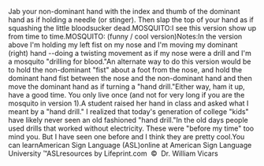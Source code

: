 Jab your non-dominant hand with the index and thumb of the dominant 
			hand as if holding a needle (or stinger). Then slap the top of your 
			hand as if squashing the little bloodsucker dead.MOSQUITO:I see this version show up from time to time.MOSQUITO: (funny / cool version)Notes:In the version above I'm holding my left fist on my nose and I'm moving 
			my dominant (right) hand --doing a twisting movement as if my nose were a drill 
  and I'm a mosquito "drilling for blood."An alternate way to do this version would be 
			to hold the non-dominant "fist" about a foot from the nose, and hold 
			the dominant hand fist between the nose and the non-dominant hand 
			and then move the dominant hand as if turning a "hand drill."Either way, ham 
			it up, have a good time. You only live once (and not for very long 
			if you are the mosquito in version 1).A 
			student raised her hand in class and asked what I meant by a "hand 
			drill." I realized that today's generation of college "kids" have 
			likely never seen an old fashioned "hand drill."In the old days people used drills that worked without electricity. 
			These were "before my time" too mind you. But I have seen one before 
			and I think they are pretty cool.You can learnAmerican Sign Language (ASL)online at American Sign Language University ™ASLresources by Lifeprint.com  ©  Dr. William Vicars
